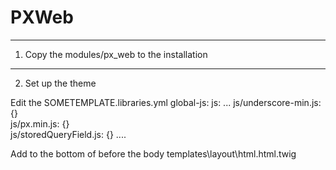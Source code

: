 # PXWeb
---
1. Copy the modules/px_web to the installation
---
2. Set up the theme

Edit the SOMETEMPLATE.libraries.yml
global-js:
  js:
    ...
    js/underscore-min.js: {}   
    js/px.min.js: {}   
    js/storedQueryField.js: {}
	....
	
Add to the bottom of before the body templates\layout\html.html.twig
<script src="https://hagvarp.hagstova.fo/lib/js/highstock-release/highstock.js"></script>
<script src="https://hagvarp.hagstova.fo/lib/js/highstock-release/modules/exporting.js"></script>
